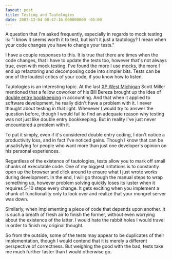 ```yaml
---
layout: post
title: Testing and Tautologies
date: 2007-12-04 00:47:16.000000000 -05:00
---
```

A question that I'm asked frequently, especially in regards to mock testing is: "I know it seems worth it to test, but isn't it just a tautology? I mean when your code changes you have to change your tests."

I have a couple responses to this. It is true that there are times when the code changes, that I have to update the tests too, however that's not always true, even with mock testing. I've found the more I use mocks, the more I end up refactoring and decomposing code into simpler bits. Tests can be one of the loudest critics of your code, if you know how to listen.

Tautologies is an interesting topic. At the last [XP West Michigan](http://xpwestmichigan.org/pages/November2007) Scott Miller mentioned that a fellow coworker of his Bill Bereza brought up the idea of [double entry bookkeeping](http://en.wikipedia.org/wiki/Double_entry_bookkeeping) in accounting. And that when it applied to software development, he really didn't have a problem with it. I never thought about testing in that light. Whenever I would try to answer the question before, though I would fail to find an adequate reason why testing was not just like double entry bookkeeping. But in reality I've just never encountered a problem with it.

To put it simply, even if it's considered double entry coding, I don't notice a productivity loss, and in fact I've noticed gains. Though I know that can be unsatisfying for people who want more than just one developer's opinion on his personal experiences.

Regardless of the existence of tautologies, tests allow you to mark off small chunks of executable code. One of my biggest irritations is to constantly open up the browser and click around to ensure what I just wrote works during development. In the end, I will go through the manual steps to wrap something up, however problem solving quickly loses its luster when it requires 5-10 steps every change. It gets exciting when you implement a chunk of functionality only to look over and realize that your mongrel server was down.

Similarly, when implementing a piece of code that depends upon another. It is such a breath of fresh air to finish the former, without even worrying about the existence of the latter. I would hate the rabbit holes I would travel in order to finish my original thought.

So from the outside, some of the tests may appear to be duplicates of their implementation, though I would contend that it is merely a different perspective of correctness. But weighing the good with the bad, tests take me much further faster than I would otherwise go.
